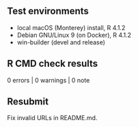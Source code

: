 ## Test environments
* local macOS (Monterey) install, R 4.1.2
* Debian GNU/Linux 9 (on Docker), R 4.1.2
* win-builder (devel and release)

## R CMD check results

0 errors | 0 warnings | 0 note

## Resubmit
Fix invalid URLs in README.md.

